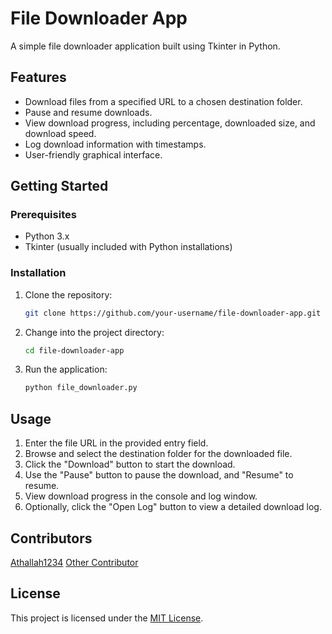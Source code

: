 # File Downloader App

A simple file downloader application built using Tkinter in Python.

## Features

- Download files from a specified URL to a chosen destination folder.
- Pause and resume downloads.
- View download progress, including percentage, downloaded size, and download speed.
- Log download information with timestamps.
- User-friendly graphical interface.

## Getting Started

### Prerequisites

- Python 3.x
- Tkinter (usually included with Python installations)

### Installation

1. Clone the repository:

   ```bash
   git clone https://github.com/your-username/file-downloader-app.git
   ```
2. Change into the project directory:
   ```bash
   cd file-downloader-app
   ```
4. Run the application:
   ```bash
   python file_downloader.py
   ```
## Usage

1. Enter the file URL in the provided entry field.
2. Browse and select the destination folder for the downloaded file.
3. Click the "Download" button to start the download.
4. Use the "Pause" button to pause the download, and "Resume" to resume.
5. View download progress in the console and log window.
6. Optionally, click the "Open Log" button to view a detailed download log.

## Contributors
[Athallah1234](https://github.com/Athallah1234)
[Other Contributor]()

## License
This project is licensed under the [MIT License](LICENSE).
